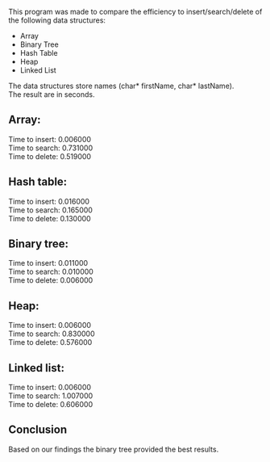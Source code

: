 This program was made to compare the efficiency to insert/search/delete of the following data structures:

* Array
* Binary Tree
* Hash Table
* Heap
* Linked List

The data structures store names (char* firstName, char* lastName).\
The result are in seconds.

## Array:

Time to insert: 0.006000\
Time to search: 0.731000\
Time to delete: 0.519000

## Hash table:

Time to insert: 0.016000\
Time to search: 0.165000\
Time to delete: 0.130000

## Binary tree:

Time to insert: 0.011000\
Time to search: 0.010000\
Time to delete: 0.006000

## Heap:

Time to insert: 0.006000\
Time to search: 0.830000\
Time to delete: 0.576000

## Linked list:

Time to insert: 0.006000\
Time to search: 1.007000\
Time to delete: 0.606000

## Conclusion

Based on our findings the binary tree provided the best results.